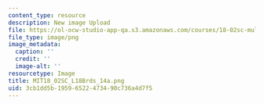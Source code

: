 ```yaml
---
content_type: resource
description: New image Upload
file: https://ol-ocw-studio-app-qa.s3.amazonaws.com/courses/18-02sc-multivariable-calculus-fall-2010/3cb1dd5b19596522473490c736a4d7f5_MIT18_02SC_L18Brds_14a.png
file_type: image/png
image_metadata:
  caption: ''
  credit: ''
  image-alt: ''
resourcetype: Image
title: MIT18_02SC_L18Brds_14a.png
uid: 3cb1dd5b-1959-6522-4734-90c736a4d7f5
---
```


